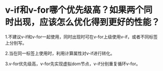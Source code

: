 # v-if和v-for哪个优先级高？如果两个同时出现，应该怎么优化得到更好的性能？
1.不建议v-if和v-for一起使用，同时出现时可在v-for上级使用v-if，或者不同标签上分别写。

2.当在同一标签上使用时，利用计算属性对v-if进行转化。

3.v-for优先级高，v-for先实现虚拟dom节点，v-if分别重复循环v-for。